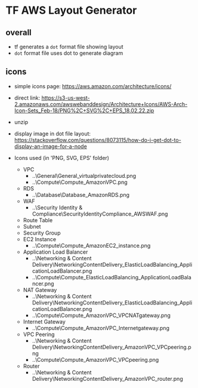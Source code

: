 # TF AWS Layout Generator

## overall
* tf generates a `dot` format file showing layout
* `dot` format file uses dot to generate diagram

## icons
* simple icons page: https://aws.amazon.com/architecture/icons/
* direct link: https://s3-us-west-2.amazonaws.com/awswebanddesign/Architecture+Icons/AWS-Arch-Icon-Sets_Feb-18/PNG%2C+SVG%2C+EPS_18.02.22.zip
* unzip


* display image in dot file layout: https://stackoverflow.com/questions/8073115/how-do-i-get-dot-to-display-an-image-for-a-node

* Icons used (in 'PNG, SVG, EPS' folder)
    * VPC
        * ..\General\General_virtualprivatecloud.png
        * ..\Compute\Compute_AmazonVPC.png
    * RDS 
        * ..\Database\Database_AmazonRDS.png
    * WAF
        * ..\Security Identity & Compliance\SecurityIdentityCompliance_AWSWAF.png
    * Route Table
    * Subnet
    * Security Group
    * EC2 Instance
        * ..\Compute\Compute_AmazonEC2_instance.png
    * Application Load Balancer
        * ..\Networking & Content Delivery\NetworkingContentDelivery_ElasticLoadBalancing_ApplicationLoadBalancer.png  
        * ..\Compute\Compute_ElasticLoadBalancing_ApplicationLoadBalancer.png
    * NAT Gateway
        * ..\Networking & Content Delivery\NetworkingContentDelivery_ElasticLoadBalancing_ApplicationLoadBalancer.png
        * ..\Compute\Compute_AmazonVPC_VPCNATgateway.png
    * Internet Gateway
        * ..\Compute\Compute_AmazonVPC_Internetgateway.png
    * VPC Peering
        * ..\Networking & Content Delivery\NetworkingContentDelivery_AmazonVPC_VPCpeering.png
        * ..\Compute\Compute_AmazonVPC_VPCpeering.png
    * Router
        * ..\Networking & Content Delivery\NetworkingContentDelivery_AmazonVPC_router.png